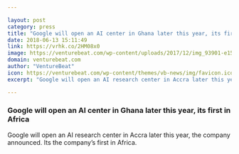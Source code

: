 ```yaml
---

layout: post
category: press
title: "Google will open an AI center in Ghana later this year, its first in Africa"
date: 2018-06-13 15:11:49
link: https://vrhk.co/2HM08x0
image: https://venturebeat.com/wp-content/uploads/2017/12/img_93901-e1527226294804.jpg?fit=1200%2C600&strip=all
domain: venturebeat.com
author: "VentureBeat"
icon: https://venturebeat.com/wp-content/themes/vb-news/img/favicon.ico
excerpt: "Google will open an AI research center in Accra later this year, the company announced. Its the company’s first in Africa."

---
```


### Google will open an AI center in Ghana later this year, its first in Africa

Google will open an AI research center in Accra later this year, the company announced. Its the company’s first in Africa.